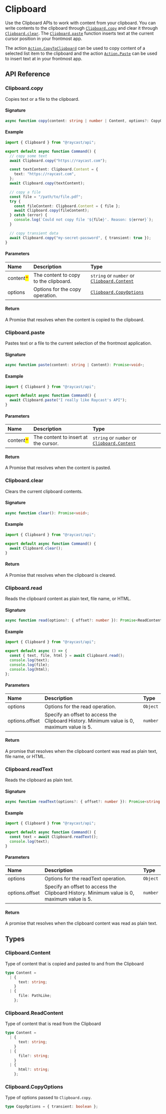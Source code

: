 # Clipboard

Use the Clipboard APIs to work with content from your clipboard. You can write contents to the clipboard through [`Clipboard.copy`](clipboard.md#clipboard.copy) and clear it through [`Clipboard.clear`](clipboard.md#clipboard.clear). The [`Clipboard.paste`](clipboard.md#clipboard.paste) function inserts text at the current cursor position in your frontmost app.

The action [`Action.CopyToClipboard`](user-interface/actions.md#action.copytoclipboard) can be used to copy content of a selected list item to the clipboard and the action [`Action.Paste`](user-interface/actions.md#action.paste) can be used to insert text at in your frontmost app.

## API Reference

### Clipboard.copy

Copies text or a file to the clipboard.

#### Signature

```typescript
async function copy(content: string | number | Content, options?: CopyOptions): Promise<void>;
```

#### Example

```typescript
import { Clipboard } from "@raycast/api";

export default async function Command() {
  // copy some text
  await Clipboard.copy("https://raycast.com");

  const textContent: Clipboard.Content = {
    text: "https://raycast.com",
  };
  await Clipboard.copy(textContent);

  // copy a file
  const file = "/path/to/file.pdf";
  try {
    const fileContent: Clipboard.Content = { file };
    await Clipboard.copy(fileContent);
  } catch (error) {
    console.log(`Could not copy file '${file}'. Reason: ${error}`);
  }

  // copy transient data
  await Clipboard.copy("my-secret-password", { transient: true });
}
```

#### Parameters

| Name | Description | Type |
| :--- | :--- | :--- |
| content<mark style="color:red;">*</mark> | The content to copy to the clipboard. | <code>string</code> or <code>number</code> or <code>[Clipboard.Content](clipboard.md#clipboard.content)</code> |
| options | Options for the copy operation. | <code>[Clipboard.CopyOptions](clipboard.md#clipboard.copyoptions)</code> |

#### Return

A Promise that resolves when the content is copied to the clipboard.

### Clipboard.paste

Pastes text or a file to the current selection of the frontmost application.

#### Signature

```typescript
async function paste(content: string | Content): Promise<void>;
```

#### Example

```typescript
import { Clipboard } from "@raycast/api";

export default async function Command() {
  await Clipboard.paste("I really like Raycast's API");
}
```

#### Parameters

| Name | Description | Type |
| :--- | :--- | :--- |
| content<mark style="color:red;">*</mark> | The content to insert at the cursor. | <code>string</code> or <code>number</code> or <code>[Clipboard.Content](clipboard.md#clipboard.content)</code> |

#### Return

A Promise that resolves when the content is pasted.

### Clipboard.clear

Clears the current clipboard contents.

#### Signature

```typescript
async function clear(): Promise<void>;
```

#### Example

```typescript
import { Clipboard } from "@raycast/api";

export default async function Command() {
  await Clipboard.clear();
}
```

#### Return

A Promise that resolves when the clipboard is cleared.

### Clipboard.read

Reads the clipboard content as plain text, file name, or HTML.

#### Signature

```typescript
async function read(options?: { offset?: number }): Promise<ReadContent>;
```

#### Example

```typescript
import { Clipboard } from "@raycast/api";

export default async () => {
  const { text, file, html } = await Clipboard.read();
  console.log(text);
  console.log(file);
  console.log(html);
};
```

#### Parameters

| Name | Description | Type |
| :--- | :--- | :--- |
| options | Options for the read operation. | <code>Object</code> |
| options.offset | Specify an offset to access the Clipboard History. Minimum value is 0, maximum value is 5. | <code>number</code> |

#### Return

A promise that resolves when the clipboard content was read as plain text, file name, or HTML.

### Clipboard.readText

Reads the clipboard as plain text.

#### Signature

```typescript
async function readText(options?: { offset?: number }): Promise<string | undefined>;
```

#### Example

```typescript
import { Clipboard } from "@raycast/api";

export default async function Command() {
  const text = await Clipboard.readText();
  console.log(text);
}
```

#### Parameters

| Name | Description | Type |
| :--- | :--- | :--- |
| options | Options for the readText operation. | <code>Object</code> |
| options.offset | Specify an offset to access the Clipboard History. Minimum value is 0, maximum value is 5. | <code>number</code> |

#### Return

A promise that resolves when the clipboard content was read as plain text.

## Types

### Clipboard.Content

Type of content that is copied and pasted to and from the Clipboard

```typescript
type Content =
  | {
      text: string;
    }
  | {
      file: PathLike;
    };
```

### Clipboard.ReadContent

Type of content that is read from the Clipboard

```typescript
type Content =
  | {
      text: string;
    }
  | {
      file?: string;
    }
  | {
      html?: string;
    };
```

### Clipboard.CopyOptions

Type of options passed to `Clipboard.copy`.

```typescript
type CopyOptions = { transient: boolean };
```

